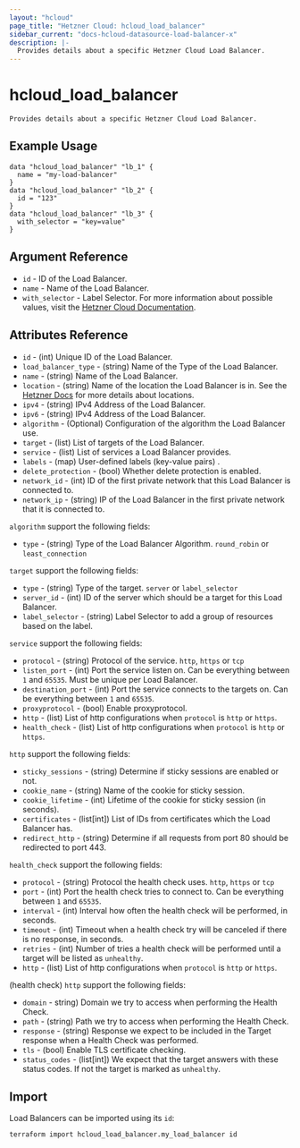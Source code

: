 ```yaml
---
layout: "hcloud"
page_title: "Hetzner Cloud: hcloud_load_balancer"
sidebar_current: "docs-hcloud-datasource-load-balancer-x"
description: |-
  Provides details about a specific Hetzner Cloud Load Balancer.
---
```


# hcloud_load_balancer

    Provides details about a specific Hetzner Cloud Load Balancer.

## Example Usage

```hcl
data "hcloud_load_balancer" "lb_1" {
  name = "my-load-balancer"
}
data "hcloud_load_balancer" "lb_2" {
  id = "123"
}
data "hcloud_load_balancer" "lb_3" {
  with_selector = "key=value"
}
```

## Argument Reference

- `id` - ID of the Load Balancer.
- `name` - Name of the Load Balancer.
- `with_selector` - Label Selector. For more information about possible values, visit the [Hetzner Cloud Documentation](https://docs.hetzner.cloud/#overview-label-selector).

## Attributes Reference

- `id` - (int) Unique ID of the Load Balancer.
- `load_balancer_type` - (string) Name of the Type of the Load Balancer.
- `name` - (string) Name of the Load Balancer.
- `location` - (string) Name of the location the Load Balancer is in. See the [Hetzner Docs](https://docs.hetzner.com/cloud/general/locations/#what-locations-are-there) for more details about locations.
- `ipv4` - (string) IPv4 Address of the Load Balancer.
- `ipv6` - (string) IPv4 Address of the Load Balancer.
- `algorithm` - (Optional) Configuration of the algorithm the Load Balancer use.
- `target` - (list) List of targets of the Load Balancer.
- `service` - (list) List of services a Load Balancer provides.
- `labels` - (map) User-defined labels (key-value pairs) .
- `delete_protection` - (bool) Whether delete protection is enabled.
- `network_id` - (int) ID of the first private network that this Load Balancer is connected to.
- `network_ip` - (string) IP of the Load Balancer in the first private network that it is connected to.

`algorithm` support the following fields:

- `type` - (string) Type of the Load Balancer Algorithm. `round_robin` or `least_connection`

`target` support the following fields:

- `type` - (string) Type of the target. `server` or `label_selector`
- `server_id` - (int) ID of the server which should be a target for this Load Balancer.
- `label_selector` - (string) Label Selector to add a group of resources based on the label.

`service` support the following fields:

- `protocol` - (string) Protocol of the service. `http`, `https` or `tcp`
- `listen_port` - (int) Port the service listen on. Can be everything between `1` and `65535`. Must be unique per Load Balancer.
- `destination_port` - (int) Port the service connects to the targets on. Can be everything between `1` and `65535`.
- `proxyprotocol` - (bool) Enable proxyprotocol.
- `http` - (list) List of http configurations when `protocol` is `http` or `https`.
- `health_check` - (list) List of http configurations when `protocol` is `http` or `https`.

`http` support the following fields:

- `sticky_sessions` - (string) Determine if sticky sessions are enabled or not.
- `cookie_name` - (string) Name of the cookie for sticky session.
- `cookie_lifetime` - (int) Lifetime of the cookie for sticky session (in seconds).
- `certificates` - (list[int]) List of IDs from certificates which the Load Balancer has.
- `redirect_http` - (string) Determine if all requests from port 80 should be redirected to port 443.

`health_check` support the following fields:

- `protocol` - (string) Protocol the health check uses. `http`, `https` or `tcp`
- `port` - (int) Port the health check tries to connect to. Can be everything between `1` and `65535`.
- `interval` - (int) Interval how often the health check will be performed, in seconds.
- `timeout` - (int) Timeout when a health check try will be canceled if there is no response, in seconds.
- `retries` - (int) Number of tries a health check will be performed until a target will be listed as `unhealthy`.
- `http` - (list) List of http configurations when `protocol` is `http` or `https`.

(health check) `http` support the following fields:

- `domain` - string) Domain we try to access when performing the Health Check.
- `path` - (string) Path we try to access when performing the Health Check.
- `response` - (string) Response we expect to be included in the Target response when a Health Check was performed.
- `tls` - (bool) Enable TLS certificate checking.
- `status_codes` - (list[int]) We expect that the target answers with these status codes. If not the target is marked as `unhealthy`.

## Import

Load Balancers can be imported using its `id`:

```
terraform import hcloud_load_balancer.my_load_balancer id
```
